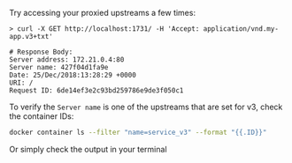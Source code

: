 Try accessing your proxied upstreams a few times:

```
> curl -X GET http://localhost:1731/ -H 'Accept: application/vnd.my-app.v3+txt'

# Response Body:
Server address: 172.21.0.4:80
Server name: 427f04d1fa9e
Date: 25/Dec/2018:13:28:29 +0000
URI: /
Request ID: 6de14ef3e2c93bd259786e9de3f050c1
```

To verify the `Server name` is one of the upstreams that are set for v3, check the container IDs:

```bash
docker container ls --filter "name=service_v3" --format "{{.ID}}"
```

Or simply check the output in your terminal
